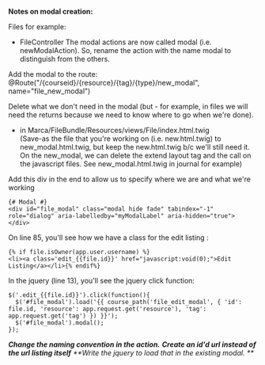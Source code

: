 **Notes on modal creation:**

Files for example:
* FileController
The modal actions are now called modal (i.e. newModalAction).  So, rename the action with the name modal to distinguish from the others.  
  
Add the modal to the route: @Route("/{courseid}/{resource}/{tag}/{type}/new_modal", name="file_new_modal")

Delete what we don't need in the modal (but - for example, in files we will need the returns because we need to know where to go when we're done).  

* in Marca/FileBundle/Resources/views/File/index.html.twig  
(Save-as the file that you're working on (i.e. new.html.twig) to new_modal.html.twig, but keep the new.html.twig b/c we'll still need it.  On the new_modal, we can delete the extend layout tag and the call on the javascript files.  See new_modal.html.twig in journal for example)


Add this div in the end to allow us to specify where we are and what we're working

```
{# Modal #}
<div id="file_modal" class="modal hide fade" tabindex="-1" role="dialog" aria-labelledby="myModalLabel" aria-hidden="true">     
</div>
```

 On line 85, you'll see how we have a class for the edit listing :

```
{% if file.isOwner(app.user.username) %}
<li><a class='edit_{{file.id}}' href="javascript:void(0);">Edit Listing</a></li>{% endif%}
```

In the jquery (line 13), you'll see the jquery click function:

```
$('.edit_{{file.id}}').click(function(){
  $('#file_modal').load('{{ course_path('file_edit_modal', { 'id': file.id, 'resource': app.request.get('resource'), 'tag': app.request.get('tag') }) }}');
  $('#file_modal').modal();
});
```


_**Change the naming convention in the action.**_
_**Create an id'd url instead of the url listing itself**_
_**Write the jquery to load that in the existing modal.  **_